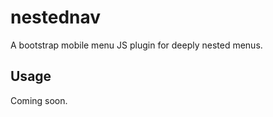 nestednav
=========

A bootstrap mobile menu JS plugin for deeply nested menus.

## Usage

Coming soon.
